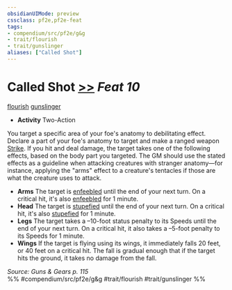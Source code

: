 ```yaml
---
obsidianUIMode: preview
cssclass: pf2e,pf2e-feat
tags:
- compendium/src/pf2e/g&g
- trait/flourish
- trait/gunslinger
aliases: ["Called Shot"]
---
```

# Called Shot  [>>](../../Rules/core-rulebook/chapter-9-playing-the-game.md#Actions "Two-Action") *Feat 10*  
[flourish](../../Rules/traits/flourish.md)  [gunslinger](../../Rules/traits/gunslinger-g-g.md)  

- **Activity** Two-Action

You target a specific area of your foe's anatomy to debilitating effect. Declare a part of your foe's anatomy to target and make a ranged weapon [Strike](../../Rules/actions/strike.md). If you hit and deal damage, the target takes one of the following effects, based on the body part you targeted. The GM should use the stated effects as a guideline when attacking creatures with stranger anatomy—for instance, applying the "arms" effect to a creature's tentacles if those are what the creature uses to attack.

- **Arms** The target is [enfeebled](../../Rules/conditions.md#Enfeebled) until the end of your next turn. On a critical hit, it's also [enfeebled](../../Rules/conditions.md#Enfeebled) for 1 minute.
- **Head** The target is [stupefied](../../Rules/conditions.md#Stupefied) until the end of your next turn. On a critical hit, it's also [stupefied](../../Rules/conditions.md#Stupefied) for 1 minute.
- **Legs** The target takes a –10-foot status penalty to its Speeds until the end of your next turn. On a critical hit, it also takes a –5-foot penalty to its Speeds for 1 minute.
- **Wings** If the target is flying using its wings, it immediately falls 20 feet, or 40 feet on a critical hit. The fall is gradual enough that if the target hits the ground, it takes no damage from the fall.

*Source: Guns & Gears p. 115*  
%% #compendium/src/pf2e/g&g #trait/flourish #trait/gunslinger %%
